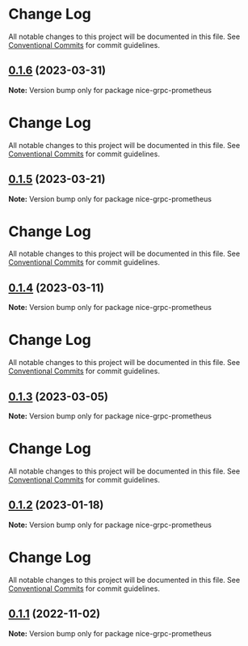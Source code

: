 # Change Log

All notable changes to this project will be documented in this file. See
[Conventional Commits](https://conventionalcommits.org) for commit guidelines.

## [0.1.6](https://github.com/deeplay-io/nice-grpc/compare/nice-grpc-prometheus@0.1.4...nice-grpc-prometheus@0.1.6) (2023-03-31)

**Note:** Version bump only for package nice-grpc-prometheus

# Change Log

All notable changes to this project will be documented in this file. See
[Conventional Commits](https://conventionalcommits.org) for commit guidelines.

## [0.1.5](https://github.com/deeplay-io/nice-grpc/compare/nice-grpc-prometheus@0.1.4...nice-grpc-prometheus@0.1.5) (2023-03-21)

**Note:** Version bump only for package nice-grpc-prometheus

# Change Log

All notable changes to this project will be documented in this file. See
[Conventional Commits](https://conventionalcommits.org) for commit guidelines.

## [0.1.4](https://github.com/deeplay-io/nice-grpc/compare/nice-grpc-prometheus@0.1.3...nice-grpc-prometheus@0.1.4) (2023-03-11)

**Note:** Version bump only for package nice-grpc-prometheus

# Change Log

All notable changes to this project will be documented in this file. See
[Conventional Commits](https://conventionalcommits.org) for commit guidelines.

## [0.1.3](https://github.com/deeplay-io/nice-grpc/compare/nice-grpc-prometheus@0.1.2...nice-grpc-prometheus@0.1.3) (2023-03-05)

**Note:** Version bump only for package nice-grpc-prometheus

# Change Log

All notable changes to this project will be documented in this file. See
[Conventional Commits](https://conventionalcommits.org) for commit guidelines.

## [0.1.2](https://github.com/deeplay-io/nice-grpc/compare/nice-grpc-prometheus@0.1.1...nice-grpc-prometheus@0.1.2) (2023-01-18)

**Note:** Version bump only for package nice-grpc-prometheus

# Change Log

All notable changes to this project will be documented in this file. See
[Conventional Commits](https://conventionalcommits.org) for commit guidelines.

## [0.1.1](https://github.com/deeplay-io/nice-grpc/compare/nice-grpc-prometheus@0.1.0...nice-grpc-prometheus@0.1.1) (2022-11-02)

**Note:** Version bump only for package nice-grpc-prometheus
